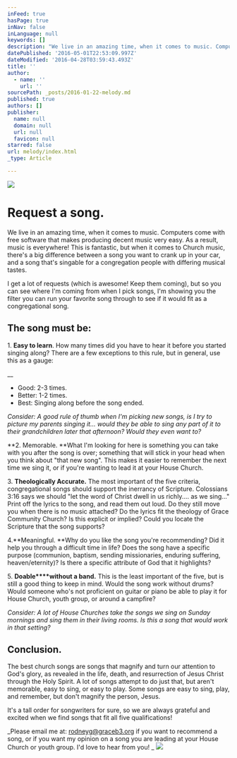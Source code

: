 ```yaml
---
inFeed: true
hasPage: true
inNav: false
inLanguage: null
keywords: []
description: "We live in an amazing time, when it comes to music. Computers come with free software that makes producing decent music very easy. As a result, music is everywhere! This is fantastic, but when it comes to Church music, there's a big difference between a song you want to crank up in your car, and a song that's singable for a congregation people with differing musical tastes."
datePublished: '2016-05-01T22:53:09.997Z'
dateModified: '2016-04-28T03:59:43.493Z'
title: ''
author:
  - name: ''
    url: ''
sourcePath: _posts/2016-01-22-melody.md
published: true
authors: []
publisher:
  name: null
  domain: null
  url: null
  favicon: null
starred: false
url: melody/index.html
_type: Article

---
```

![](https://s3-us-west-2.amazonaws.com/the-grid-img/p/9045111638feba7776998650604599042cdd3bd8.jpg)

# Request a song.

We live in an amazing time, when it comes to music. Computers come with free software that makes producing decent music very easy. As a result, music is everywhere! This is fantastic, but when it comes to Church music, there's a big difference between a song you want to crank up in your car, and a song that's singable for a congregation people with differing musical tastes.

I get a lot of requests (which is awesome! Keep them coming), but so you can see where I'm coming from when I pick songs, I'm showing you the filter you can run your favorite song through to see if it would fit as a congregational song. 

## The song must be:

1\. **Easy to learn**. How many times did you have to hear it before you started singing along? There are a few exceptions to this rule, but in general, use this as a gauge:

__

* Good: 2-3 times. 
* Better: 1-2 times. 
* Best: Singing along before the song ended.

_Consider: A good rule of thumb when I'm picking new songs, is I try to picture my parents singing it... would they be able to sing any part of it to their grandchildren later that afternoon? Would they even want to?_

**2\. Memorable. **What I'm looking for here is something you can take with you after the song is over; something that will stick in your head when you think about "that new song". This makes it easier to remember the next time we sing it, or if you're wanting to lead it at your House Church. 

3\. **Theologically Accurate.** The most important of the five criteria, congregational songs should support the inerrancy of Scripture. Colossians 3:16 says we should "let the word of Christ dwell in us richly.... as we sing..." Print off the lyrics to the song, and read them out loud. Do they still move you when there is no music attached? Do the lyrics fit the theology of Grace Community Church? Is this explicit or implied? Could you locate the Scripture that the song supports? 

4\.**Meaningful. **Why do you like the song you're recommending? Did it help you through a difficult time in life? Does the song have a specific purpose (communion, baptism, sending missionaries, enduring suffering, heaven/eternity)? Is there a specific attribute of God that it highlights? 

5\. **Doable****without a band.** This is the least important of the five, but is still a good thing to keep in mind. Would the song work without drums? Would someone who's not proficient on guitar or piano be able to play it for House Church, youth group, or around a campfire? 

_Consider: A lot of House Churches take the songs we sing on Sunday mornings and sing them in their living rooms. Is this a song that would work in that setting?_

## Conclusion.

The best church songs are songs that magnify and turn our attention to God's glory, as revealed in the life, death, and resurrection of Jesus Christ through the Holy Spirit. A lot of songs attempt to do just that, but aren't memorable, easy to sing, or easy to play. Some songs are easy to sing, play, and remember, but don't magnify the person, Jesus. 

It's a tall order for songwriters for sure, so we are always grateful and excited when we find songs that fit all five qualifications! 

_Please email me at: rodneyg@graceb3.org if you want to recommend a song, or if you want my opinion on a song you are leading at your House Church or youth group. I'd love to hear from you! _
![](https://imgflo.herokuapp.com/graph/vahj1ThiexotieMo/3128c9a26d7a4675babb485659266a51/passthrough.jpg?height=422&input=https%3A%2F%2Fs3-us-west-2.amazonaws.com%2Fthe-grid-img%2Fp%2F99695b6e5dabe680eaf65091f82cb69421d1d081.jpg&width=750)